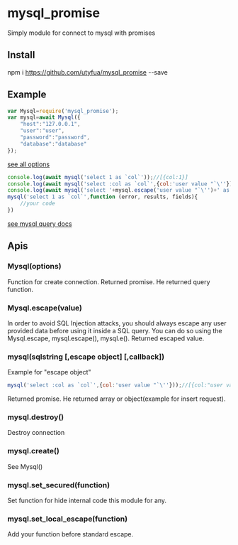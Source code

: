 # mysql_promise
Simply module for connect to mysql with promises

## Install
npm i https://github.com/utyfua/mysql_promise --save

## Example
```javascript
var Mysql=require('mysql_promise');
var mysql=await Mysql({
    "host":"127.0.0.1",
    "user":"user",
    "password":"password",
    "database":"database"
});
```
[see all options](https://www.npmjs.com/package/mysql#connection-options)
```javascript
console.log(await mysql('select 1 as `col`'));//[{col:1}]
console.log(await mysql('select :col as `col`',{col:'user value "`\''}));//[{col:"user value \"`'"}]
console.log(await mysql('select '+mysql.escape('user value "`\'')+' as `col`'));//[{col:"user value \"`'"}]
mysql('select 1 as `col`',function (error, results, fields){
    //your code
})
```
[see mysql query docs](https://www.npmjs.com/package/mysql#performing-queries)

## Apis
### Mysql(options)
Function for create connection.
Returned promise. He returned query function.
### Mysql.escape(value)
In order to avoid SQL Injection attacks, you should always escape any user provided data before using it inside a SQL query. You can do so using the Mysql.escape, mysql.escape(), mysql.e().
Returned escaped value.
### mysql(sqlstring [,escape object] [,callback])
Example for "escape object"
```javascript
mysql('select :col as `col`',{col:'user value "`\''}));//[{col:"user value \"`'"}]
```
Returned promise. He returned array or object(example for insert request).
### mysql.destroy()
Destroy connection
### mysql.create()
See Mysql()
### mysql.set_secured(function)
Set function for hide internal code this module for any.
### mysql.set_local_escape(function)
Add your function before standard escape.